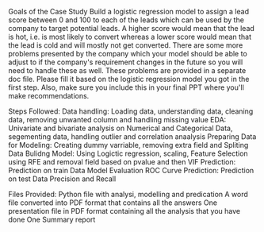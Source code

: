 Goals of the Case Study
Build a logistic regression model to assign a lead score between 0 and 100 to each of the leads which can be used by the company to target potential leads. A higher score would mean that the lead is hot, i.e. is most likely to convert whereas a lower score would mean that the lead is cold and will mostly not get converted.
There are some more problems presented by the company which your model should be able to adjust to if the company's requirement changes in the future so you will need to handle these as well. These problems are provided in a separate doc file. Please fill it based on the logistic regression model you got in the first step. Also, make sure you include this in your final PPT where you'll make recommendations.


Steps Followed: 
  Data handling: Loading data, understanding data, cleaning data, removing unwanted column and handling missing value
  EDA: Univariate and bivariate analysis on Numerical and Categorical Data,  segementing data, handling outlier and correlation anaalysis
  Preparing Data for Modeling: Creating dummy varriable, removing extra field and Spliting Data
  Bulidng Model: Using Logictic regression, scaling, Feature Selection using RFE and removal field based on pvalue and then VIF
  Prediction: Prediction on train Data
  Model Evaluation
  ROC Curve
  Prediction: Prediction on test Data
  Precision and Recall


Files Provided:
   Python file with analysi, modelling and predication
   A word file converted into PDF format that contains all the answers
   One presentation file in PDF format containing all the analysis that you have done
   One Summary report
  
  
  

